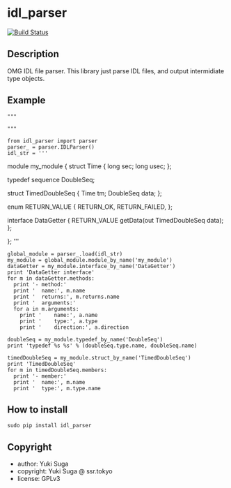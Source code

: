 # idl_parser

[![Build Status](https://travis-ci.org/sugarsweetrobotics/idl_parser.svg?branch=master)](https://travis-ci.org/sugarsweetrobotics/idl_parser)


## Description 

OMG IDL file parser. This library just parse IDL files, and output intermidiate type objects.

## Example

    """
    
    """
    
    from idl_parser import parser
    parser_ = parser.IDLParser()
    idl_str = '''
module my_module {
  struct Time {
    long sec;
    long usec;
  };

  typedef sequence<double> DoubleSeq;
  
  struct TimedDoubleSeq {
    Time tm;
    DoubleSeq data;
  };

  enum RETURN_VALUE {
    RETURN_OK,
    RETURN_FAILED,
  };

  interface DataGetter {
    RETURN_VALUE getData(out TimedDoubleSeq data);
  };

};
'''    
    
    global_module = parser_.load(idl_str)
    my_module = global_module.module_by_name('my_module')
    dataGetter = my_module.interface_by_name('DataGetter')
    print 'DataGetter interface'
    for m in dataGetter.methods:
      print '- method:'
      print '  name:', m.name
      print '  returns:', m.returns.name
      print '  arguments:'
      for a in m.arguments:
        print '    name:', a.name
        print '    type:', a.type
        print '    direction:', a.direction
        
    doubleSeq = my_module.typedef_by_name('DoubleSeq')
    print 'typedef %s %s' % (doubleSeq.type.name, doubleSeq.name)

    timedDoubleSeq = my_module.struct_by_name('TimedDoubleSeq')
    print 'TimedDoubleSeq'
    for m in timedDoubleSeq.members:
      print '- member:'
      print '  name:', m.name
      print '  type:', m.type.name    

## How to install
    sudo pip install idl_parser

## Copyright
* author: Yuki Suga
* copyright: Yuki Suga @ ssr.tokyo
* license: GPLv3

